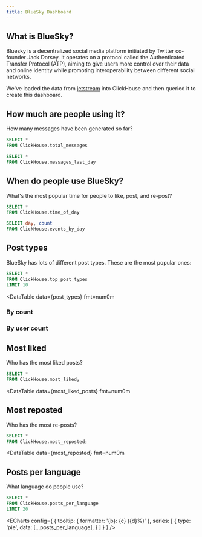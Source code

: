 ```yaml
---
title: BlueSky Dashboard
---
```


<LastRefreshed prefix="Data last updated"/>

## What is BlueSky?

Bluesky is a decentralized social media platform initiated by Twitter co-founder Jack Dorsey. 
It operates on a protocol called the Authenticated Transfer Protocol (ATP), aiming to give users more control over their data and online identity while promoting interoperability between different social networks.

We've loaded the data from [jetstream](https://github.com/bluesky-social/jetstream) into ClickHouse and then queried it to create this dashboard.

## How much are people using it?

How many messages have been generated so far?

```sql total_messages
SELECT *
FROM ClickHouse.total_messages
```

```sql messages_last_day
SELECT *
FROM ClickHouse.messages_last_day
```

<BigValue 
  title="Total events"
  data={total_messages} 
  value=messages
  fmt=num0m
/>

<BigValue 
  title="Events in the last 24 hours"
  data={messages_last_day} 
  value=last24Hours
  fmt=num0m
  comparison=percentChange
  comparisonFmt=pct1
  comparisonTitle="24 hour change"
/>


## When do people use BlueSky?

What's the most popular time for people to like, post, and re-post?

```sql time_of_day
SELECT *
FROM ClickHouse.time_of_day
```

<BarChart 
    data={time_of_day}
    x=hour_of_day
    y=count
    yFmt=num0m
    series=event
/>

```sql events_by_day
SELECT day, count
FROM ClickHouse.events_by_day
```

<BarChart 
    data={events_by_day}
    x=day
    yFmt=num0m
    y=count
    sort=false
/>



## Post types

BlueSky has lots of different post types. These are the most popular ones:

```sql post_types
SELECT *
FROM ClickHouse.top_post_types
LIMIT 10
```

<DataTable 
  data={post_types} 
  fmt=num0m  
>
  <Column id=collection/>
  <Column id=posts fmt=num0/>
  <Column id=users fmt=num0/>
</DataTable>

### By count

<BarChart 
    data={post_types}
    x=collection
    y=posts 
    swapXY=true
    yFmt=num0    
    sort=false
    fillColor=blue
/>

### By user count

<BarChart 
    data={post_types}
    x=collection
    y=users
    swapXY=true
    yFmt=num0    
    sort=false
    fillColor=red
/>

## Most liked

Who has the most liked posts?

```sql most_liked_posts
SELECT *
FROM ClickHouse.most_liked;
```

<DataTable 
  data={most_liked_posts} 
  fmt=num0m  
>
  <Column id=handle/>
  <Column id=totalLikes fmt=num0 />
</DataTable>

## Most reposted

Who has the most re-posts?

```sql most_reposted
SELECT *
FROM ClickHouse.most_reposted;
```

<DataTable 
  data={most_reposted} 
  fmt=num0m  
>
  <Column id=handle/>
  <Column id=totalReposts fmt=num0 />
</DataTable>


## Posts per language

What language do people use?

```sql posts_per_language
SELECT *
FROM ClickHouse.posts_per_language
LIMIT 20
```


<ECharts config={
    {
        tooltip: {
            formatter: '{b}: {c} ({d}%)'
        },
        series: [
        {
          type: 'pie',
          data: [...posts_per_language],
        }
      ]
      }
    }
/>